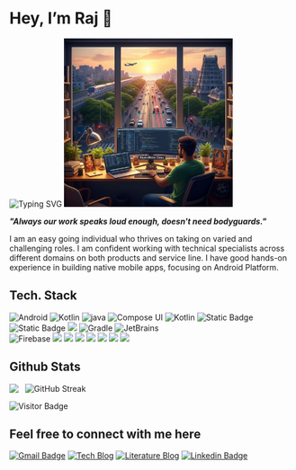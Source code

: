 <h1> Hey, I’m Raj 👋 </h1>

<img src="https://readme-typing-svg.demolab.com?font=Fira+Code&duration=2500&pause=200&color=158C1EFF&vCenter=true&random=false&width=600&lines=Welcome+to+Raj's+Github;Mobile+App+Developer+-+Android+;13%2B+Yrs+-+Hands+on+Exp.;Exp.+on+6%2B+Products+%26+20%2B+Native+Mobile+Apps" alt="Typing SVG" />

<img src="profile_pic.jpeg" width="300" height = "300" /> 

<b><i>"Always our work speaks loud enough, doesn't need bodyguards."</i></b>

I am an easy going individual who thrives on taking on varied and challenging roles. I am confident working with
technical specialists across different domains on both products and service line. I have good hands-on experience in
building native mobile apps, focusing on Android Platform.  

## Tech. Stack
<p align="left">
  <img src="https://img.shields.io/badge/Android-3DDC84.svg?style=flat-square&logo=Android&logoColor=white" alt="Android">
  <img src="https://img.shields.io/badge/Kotlin-7F52FF.svg?style=flat-square&logo=Kotlin&logoColor=white" alt="Kotlin">
  <img src="https://img.shields.io/badge/java-%23ED8B00.svg?style=flat-square&logo=openjdk&logoColor=white" alt="java">
  <img src="https://img.shields.io/badge/Jetpack Compose UI-3DDC84.svg?style=flat-square&logo=jetpackcompose&logoColor=white" alt="Compose UI">
  <img src="https://img.shields.io/badge/KMM-7F52FF.svg?style=flat-square&logo=Kotlin&logoColor=white" alt="Kotlin">
  <img alt="Static Badge" src="https://img.shields.io/badge/jUnit-blue?style=flat-square&logo=junit5&logoColor=white">
  <img alt="Static Badge" src="https://img.shields.io/badge/Espresso-brown?style=flat-square&logo=coffeescript&logoColor=white">
  <img src="https://img.shields.io/badge/iOS-blue?style=flat-square&logoColor=white">
  <img src="https://img.shields.io/badge/Gradle-02303A.svg?style=flat-square&logo=Gradle&logoColor=white" alt="Gradle">
 <img src="https://img.shields.io/badge/JetBrains-000000.svg?style=flat-square&logo=JetBrains&logoColor=white" alt="JetBrains">
	<br>
  <img src="https://img.shields.io/badge/Firebase-FFCA28.svg?style=flat-square&logo=Firebase&logoColor=black" alt="Firebase">
	<img src="https://img.shields.io/badge/-Git-black?style=flat-square&logo=git" />
  <img src="https://img.shields.io/badge/-GitHub-181717?style=flat-square&logo=github" />
  <img src="https://img.shields.io/badge/-GitLab-FCA121?style=flat-square&logo=gitlab" />
  <img src="https://img.shields.io/badge/-BitBucket-darkblue?style=flat-square&logo=bitbucket" />
  <img src="https://img.shields.io/badge/jira-darkblue?style=flat-square&logo=jira&logoColor=white">
  <img src="https://img.shields.io/badge/Jenkins-red?style=flat-square&logo=jenkins&logoColor=white">
  <img src="https://img.shields.io/badge/fastlane-purple?style=flat-square&logo=fastlane&logoColor=white">
</p>

## Github Stats
<!-- ![Top Langs](https://github-readme-stats.vercel.app/api/top-langs/?username=rajedev&layout=compact) -->
<p style="display: flex; justify-contect: space-between;">
<img src="https://github-contribution-stats.vercel.app/api/?username=rajedev" />
&nbsp;&nbsp;&nbsp;
<img align="top" src="https://streak-stats.demolab.com?user=rajedev&mode=weekly&currStreakLabel=EB5454&fire=EB5454&ring=EB5454&currStreakNum=EB5454&sideNums=13A420&sideLabels=13A420" alt="GitHub Streak" />
</p>


![Visitor Badge](https://visitor-badge.laobi.icu/badge?page_id=rajedev)

## Feel free to connect with me here
[![Gmail Badge](https://img.shields.io/badge/-rajendhiran.mca@gmail.com-c14438?style=flat-square&logo=Gmail&logoColor=white&link=mailto:rajendhiran.mca@gmail.com)](mailto:rajendhiran.mca@gmail.com)
[![Tech Blog](https://img.shields.io/badge/-www.rajendhiraneasu.in-darkgreen?style=flat-square&logo=readme&logoColor=white&link=http://www.rajendhiraneasu.in/)](http://www.rajendhiraneasu.in/)
[![Literature Blog](https://img.shields.io/badge/-www.chandrawriteups.in-darkgreen?style=flat-square&logo=Blogger&logoColor=white&link=http://www.chandrawriteups.in/)](http://www.chandrawriteups.in/)
[![Linkedin Badge](https://img.shields.io/badge/-rajendhiraneasu-blue?style=flat-square&logo=Linkedin&logoColor=white&link=https://www.linkedin.com/in/rajendhiraneasu/)](https://www.linkedin.com/in/rajendhiraneasu/)
